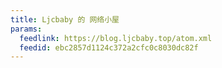```yaml
---
title: Ljcbaby 的 网络小屋
params:
  feedlink: https://blog.ljcbaby.top/atom.xml
  feedid: ebc2857d1124c372a2cfc0c8030dc82f
---
```

